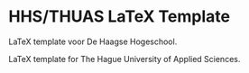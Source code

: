 # HHS/THUAS LaTeX Template

LaTeX template voor De Haagse Hogeschool.

LaTeX template for The Hague University of Applied Sciences.
